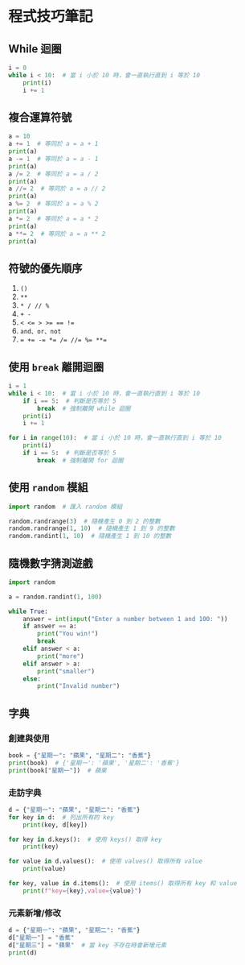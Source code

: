 # 程式技巧筆記

## While 迴圈

```python
i = 0
while i < 10:  # 當 i 小於 10 時，會一直執行直到 i 等於 10
    print(i)
    i += 1
```

## 複合運算符號

```python
a = 10
a += 1  # 等同於 a = a + 1
print(a)
a -= 1  # 等同於 a = a - 1
print(a)
a /= 2  # 等同於 a = a / 2
print(a)
a //= 2  # 等同於 a = a // 2
print(a)
a %= 2  # 等同於 a = a % 2
print(a)
a *= 2  # 等同於 a = a * 2
print(a)
a **= 2  # 等同於 a = a ** 2
print(a)
```

## 符號的優先順序

1. `()`
2. `**`
3. `* / // %`
4. `+ -`
5. `< <= > >= == !=`
6. `and、or、not`
7. `= += -= *= /= //= %= **=`

## 使用 `break` 離開迴圈

```python
i = 1
while i < 10:  # 當 i 小於 10 時，會一直執行直到 i 等於 10
    if i == 5:  # 判斷是否等於 5
        break  # 強制離開 while 迴圈
    print(i)
    i += 1

for i in range(10):  # 當 i 小於 10 時，會一直執行直到 i 等於 10
    print(i)
    if i == 5:  # 判斷是否等於 5
        break  # 強制離開 for 迴圈
```

## 使用 `random` 模組

```python
import random  # 匯入 random 模組

random.randrange(3)  # 隨機產生 0 到 2 的整數
random.randrange(1, 10)  # 隨機產生 1 到 9 的整數
random.randint(1, 10)  # 隨機產生 1 到 10 的整數
```

## 隨機數字猜測遊戲

```python
import random

a = random.randint(1, 100)

while True:
    answer = int(input("Enter a number between 1 and 100: "))
    if answer == a:
        print("You win!")
        break
    elif answer < a:
        print("more")
    elif answer > a:
        print("smaller")
    else:
        print("Invalid number")
```

## 字典

### 創建與使用

```python
book = {"星期一": "蘋果", "星期二": "香蕉"}
print(book)  # {'星期一': '蘋果', '星期二': '香蕉'}
print(book["星期一"])  # 蘋果
```

### 走訪字典

```python
d = {"星期一": "蘋果", "星期二": "香蕉"}
for key in d:  # 列出所有的 key
    print(key, d[key])

for key in d.keys():  # 使用 keys() 取得 key
    print(key)

for value in d.values():  # 使用 values() 取得所有 value
    print(value)

for key, value in d.items():  # 使用 items() 取得所有 key 和 value
    print(f"key={key},value={value}")
```

### 元素新增/修改

```python
d = {"星期一": "蘋果", "星期二": "香蕉"}
d["星期一"] = "香蕉"
d["星期三"] = "蘋果"  # 當 key 不存在時會新增元素
print(d)
